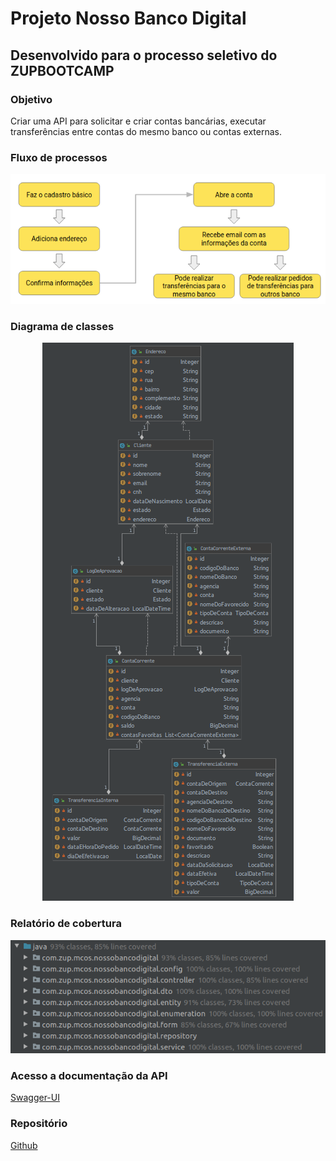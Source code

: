 # Projeto Nosso Banco Digital
## Desenvolvido para o processo seletivo do ZUPBOOTCAMP

### Objetivo
Criar uma API para solicitar e criar contas bancárias, executar transferências entre contas do mesmo banco ou contas externas.

### Fluxo de processos
<p align="center">
  <img  src="https://raw.githubusercontent.com/matheuscosantos/zup-bootcamp/main/imagens-readme/fluxo.png?token=AKCLEZSPI4GSU7KTGSPJ7HC7RXBVA">
</p>


### Diagrama de classes
<p align="center">
  <img  src="https://raw.githubusercontent.com/matheuscosantos/zup-bootcamp/main/imagens-readme/diagrama-de-classes.png?token=AKCLEZTJC5TFI6SOAFZZXNC7RXBTO">
</p>


### Relatório de cobertura
<p align="center">
  <img src="https://raw.githubusercontent.com/matheuscosantos/zup-bootcamp/main/imagens-readme/relatorio-de-cobertura.png?token=AKCLEZT6CB5OWHI4ONJFZQS7RXBVQ">
</p>

### Acesso a documentação da API
[Swagger-UI](https://nosso-banco-digital.herokuapp.com/swagger-ui.html#/)

### Repositório
[Github](https://github.com/matheuscosantos/zup-bootcamp)


